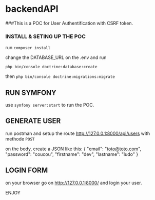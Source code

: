 # backendAPI

###This is a POC for User Authentification with CSRF token.

### INSTALL & SETING UP THE POC
run `composer install`

change the DATABASE_URL on the .env and run

 `php bin/console doctrine:database:create`
 
 then  `php bin/console doctrine:migrations:migrate`
 
 ## RUN SYMFONY
 use `symfony server:start` to run the POC.

## GENERATE USER
run postman and setup the route http://127.0.0.1:8000/api/users with methode `POST`

on the body, create a JSON like this: 
{
  "email": "toto@toto.com",
  "password": "coucou",
  "firstname": "dev",
  "lastname": "ludo"
}

## LOGIN FORM
on your browser go on http://127.0.0.1:8000/
and login your user.

ENJOY
